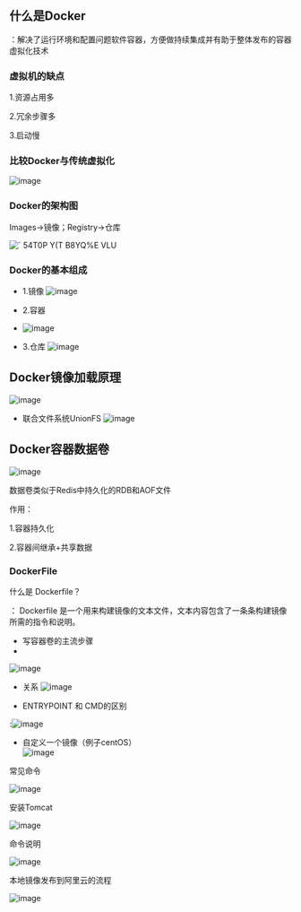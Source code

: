 ## 什么是Docker
：解决了运行环境和配置问题软件容器，方便做持续集成并有助于整体发布的容器虚拟化技术

### 虚拟机的缺点

1.资源占用多

2.冗余步骤多

3.启动慢

### 比较Docker与传统虚拟化
![image](https://user-images.githubusercontent.com/57619422/133393584-086ab448-7c9d-45cc-8e7c-58cafeaba27e.png)



### Docker的架构图
Images->镜像；Registry->仓库

![` 54T0P Y(T B8YQ%E VLU](https://user-images.githubusercontent.com/57619422/133225377-90bdad1b-6618-491e-8c74-7d6152dfc770.png)



### Docker的基本组成
- 1.镜像
![image](https://user-images.githubusercontent.com/57619422/133226240-745ce404-6297-4ff3-93b4-845d2d435f8d.png)

- 2.容器
- ![image](https://user-images.githubusercontent.com/57619422/133226718-1fd8dca7-7e56-488d-9407-e9c971f4fe7d.png)

- 3.仓库
![image](https://user-images.githubusercontent.com/57619422/133227306-3684c6d6-e4d8-4a79-b094-8ea84e0c7351.png)


## Docker镜像加载原理

![image](https://user-images.githubusercontent.com/57619422/133535071-f19ffe49-d582-4c2e-aa6c-9828c6af311c.png)


- 联合文件系统UnionFS
![image](https://user-images.githubusercontent.com/57619422/133535538-d4a1bd93-374f-467a-a4f8-68fbd87ac875.png)

## Docker容器数据卷
![image](https://user-images.githubusercontent.com/57619422/133538834-b3685fdc-dfbb-47f3-b663-4f8cab8f107d.png)

数据卷类似于Redis中持久化的RDB和AOF文件

作用：

 1.容器持久化
      
 2.容器间继承+共享数据

### DockerFile

什么是 Dockerfile？

： Dockerfile 是一个用来构建镜像的文本文件，文本内容包含了一条条构建镜像所需的指令和说明。

- 写容器卷的主流步骤
- 
![image](https://user-images.githubusercontent.com/57619422/133571504-b9c8f787-7cdf-4d12-ba36-39a9b6f7f5be.png)

- 关系
![image](https://user-images.githubusercontent.com/57619422/133573745-87d4d7be-838e-421c-8e08-2b51383cb65d.png)



- ENTRYPOINT 和 CMD的区别

:![image](https://user-images.githubusercontent.com/57619422/133579003-4644c007-9eca-431f-a0fa-78e1a597c70c.png )

- 自定义一个镜像（例子centOS）\
![image](https://user-images.githubusercontent.com/57619422/133585030-cac92666-5ac0-4508-b4f7-eab0ce1634cd.png)


常见命令

![image](https://user-images.githubusercontent.com/57619422/133785095-ffe59f50-61d8-42be-ab29-ab46ac94f3e7.png)

安装Tomcat

![image](https://user-images.githubusercontent.com/57619422/133786761-57d18401-e15b-4cc2-8ffc-dbd845a0bdc5.png)


命令说明

![image](https://user-images.githubusercontent.com/57619422/133787833-998f71ce-1fab-4197-9d02-b6773b87edec.png)


本地镜像发布到阿里云的流程

![image](https://user-images.githubusercontent.com/57619422/133881561-b8448a27-9014-4952-8516-42cf5e83dd25.png)
